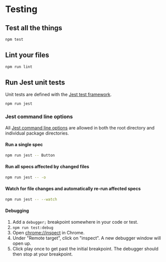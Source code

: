 # Testing

## Test all the things

```sh
npm test
```

## Lint your files

```sh
npm run lint
```

## Run Jest unit tests

Unit tests are defined with the [Jest test framework](https://facebook.github.io/jest/).

```sh
npm run jest
```

### Jest command line options

All [Jest command line options](https://facebook.github.io/jest/docs/cli.html) are allowed in both the root directory and individual package directories.

#### Run a single spec

```sh
npm run jest -- Button
```

#### Run all specs affected by changed files

```sh
npm run jest -- -o
```

#### Watch for file changes and automatically re-run affected specs

```sh
npm run jest -- --watch
```

#### Debugging

1. Add a `debugger;` breakpoint somewhere in your code or test.
1. `npm run test:debug`
1. Open [chrome://inspect](chrome://inspect) in Chrome.
1. Under "Remote target", click on "inspect". A new debugger window will open up. 
1. Click play once to get past the initial breakpoint.  The debugger should then stop at your breakpoint.
